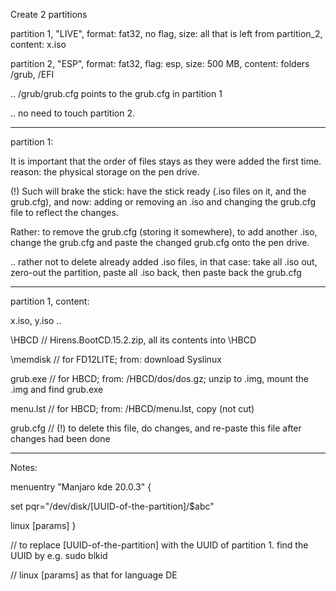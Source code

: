 Create 2 partitions

partition 1, "LIVE", format: fat32, no flag,   size: all that is left from partition_2, content: x.iso

partition 2, "ESP",  format: fat32, flag: esp, size: 500 MB, content: folders /grub, /EFI

.. /grub/grub.cfg points to the grub.cfg in partition 1

.. no need to touch partition 2.


---


partition 1: 

It is important that the order of files stays as they were added the first time.
reason: the physical storage on the pen drive.

(!) Such will brake the stick: have the stick ready (.iso files on it, and the grub.cfg), 
and now: adding or removing an .iso and changing the grub.cfg file to reflect the changes.

Rather: to remove the grub.cfg (storing it somewhere), to add another .iso,
change the grub.cfg and paste the changed grub.cfg onto the pen drive.

.. rather not to delete already added .iso files, in that case: take all .iso out, zero-out the partition,
paste all .iso back, then paste back the grub.cfg


---


partition 1, content:


x.iso, y.iso ..

\HBCD		// Hirens.BootCD.15.2.zip, all its contents into \HBCD

\memdisk 	// for FD12LITE; from: download Syslinux

grub.exe	// for HBCD; from: /HBCD/dos/dos.gz; unzip to .img, mount the .img and find grub.exe

menu.lst	// for HBCD; from: /HBCD/menu.lst, copy (not cut)


grub.cfg	// (!) to delete this file, do changes, and re-paste this file after changes had been done


---


Notes:

menuentry "Manjaro kde 20.0.3"  {	

  set pqr="/dev/disk/[UUID-of-the-partition]/$abc"	

  linux [params]
}

// to replace [UUID-of-the-partition] with the UUID of partition 1. find the UUID by e.g. sudo blkid  

// linux [params] as that for language DE



